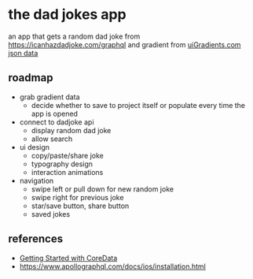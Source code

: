 # the dad jokes app

an app that gets a random dad joke from https://icanhazdadjoke.com/graphql and gradient from [uiGradients.com json data](http://uigradients.com/gradients.json)

## roadmap

* grab gradient data
  * decide whether to save to project itself or populate every time the app is opened
* connect to dadjoke api
  * display random dad joke
  * allow search
* ui design
  * copy/paste/share joke
  * typography design
  * interaction animations
* navigation
  * swipe left or pull down for new random joke
  * swipe right for previous joke
  * star/save button, share button
  * saved jokes

## references
* [Getting Started with CoreData](https://www.raywenderlich.com/173972/getting-started-with-core-data-tutorial-2)
* https://www.apollographql.com/docs/ios/installation.html
